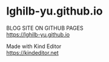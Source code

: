 # lghilb-yu.github.io  
BLOG SITE ON GITHUB PAGES  
https://lghilb-yu.github.io  
  
Made with Kind Editor  
https://kindeditor.net  
